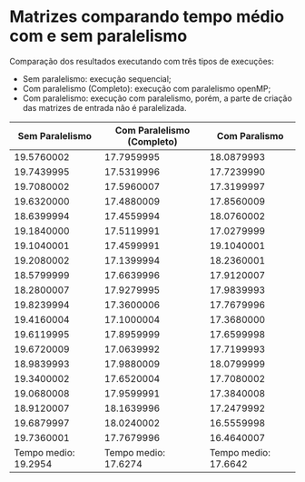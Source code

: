 # Matrizes comparando tempo médio com e sem paralelismo
Comparação dos resultados executando com três tipos de execuções:
 - Sem paralelismo: execução sequencial;
 - Com paralelismo (Completo): execução com paralelismo openMP;
 - Com paralelismo: execução com paralelismo, porém, a parte de criação das matrizes de entrada não é paralelizada.
 
| Sem Paralelismo | Com Paralelismo (Completo) | Com Paralismo
|---|---|---|
| 19.5760002  | 17.7959995  | 18.0879993  |
| 19.7439995  | 17.5319996  | 17.7239990  |
| 19.7080002  | 17.5960007  | 17.3199997  |
| 19.6320000  | 17.4880009  | 17.8560009  |
| 18.6399994  | 17.4559994  | 18.0760002  |
| 19.1840000  | 17.5119991  | 17.0279999  |
| 19.1040001  | 17.4599991  | 19.1040001  |
| 19.2080002  | 17.1399994  | 18.2360001  |
| 18.5799999  | 17.6639996  | 17.9120007  |
| 18.2800007  | 17.9279995  | 17.9839993  |
| 19.8239994  | 17.3600006  | 17.7679996  |
| 19.4160004  | 17.1000004  | 17.3680000  |
| 19.6119995  | 17.8959999  | 17.6599998  |
| 19.6720009  | 17.0639992  | 17.7199993  |
| 18.9839993  | 17.9880009  | 18.0799999  |
| 19.3400002  | 17.6520004  | 17.7080002  |
| 19.0680008  | 17.9599991  | 17.3840008  |
| 18.9120007  | 18.1639996  | 17.2479992  |
| 19.6879997  | 18.0240002  | 16.5559998  |
| 19.7360001  | 17.7679996  | 16.4640007  |
| Tempo medio: 19.2954  | Tempo medio: 17.6274  | Tempo medio: 17.6642  |
